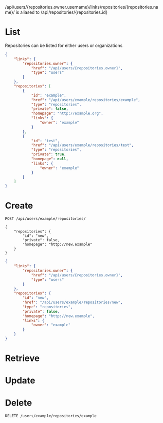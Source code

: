 /api/users/{repositories.owner.username}/links/repositories/{repositories.name}/
is aliased to
/api/repositories/{repositories.id}

List
====
Repositories can be listed for either users or organizations.

```json
{
    "links": {
        "repositories.owner": {
            "href": "/api/users/{repositories.owner}",
            "type": "users"
        }
    },
    "repositories": [
        {
            "id": "example",
            "href": "/api/users/example/repositories/example",
            "type": "repositories",
            "private": false,
            "homepage": "http://example.org",
            "links": {
                "owner": "example"
            }
        },
        {
            "id": "test",
            "href": "/api/users/example/repositories/test",
            "type": "repositories",
            "private": true,
            "homepage": null,
            "links": {
                "owner": "example"
            }
        }
    ]
}
```

Create
======
```http
POST /api/users/example/repositories/

{
    "repositories": {
        "id": "new",
        "private": false,
        "homepage": "http://new.example"
    }
}
```

```json
{
    "links": {
        "repositories.owner": {
            "href": "/api/users/{repositories.owner}",
            "type": "users"
        }
    },
    "repositories": {
        "id": "new",
        "href": "/api/users/example/repositories/new",
        "type": "repositories",
        "private": false,
        "homepage": "http://new.example",
        "links": {
            "owner": "example"
        }
    }
}
```

Retrieve
========

Update
======

Delete
======
```http
DELETE /users/example/repositories/example
```
